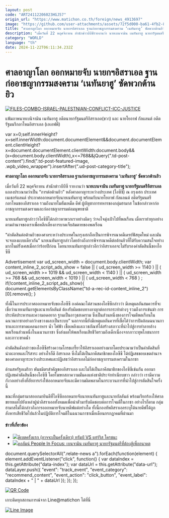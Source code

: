 ```yaml
---
layout: post
code: "ART24112206023HGJ57"
origin_url: "https://www.matichon.co.th/foreign/news_4913697"
image: "https://github.com/user-attachments/assets/72f5d000-ba61-4fb2-821c-3b5d284b1538"
title: "ศาลอาญาโลก ออกหมายจับ นายกฯอิสราเอล ฐานก่ออาชญากรรมสงคราม ‘เนทันยาฮู’ ซัดพวกต้านยิว"
description: "เมื่อวันที่ 22 พฤศจิกายน สำนักข่าวบีบีซีรายงานว่า นายเบนจามิน เนทันยาฮู นายกรัฐมนตรีอิสราเอล แถลงประณามว่าเป็น \"การต่อต้านยิว\" หลังศาลอาญาระหว่างประเทศ(ไอซีซี) ณ กรุงเฮก ประเทศเนเธอร์แลนด์ ประกาศออกหมายจับนายเนทันยาฮู พร้อมกับนายโยอาฟ กัลแลนต์ อดีตรัฐมนตรีกลาโหมของอิสราเอล รวมถึงนายโมฮัมเหม็ด ดีฟ ผู้บัญชาการทหารของกลุ่มฮามาส ในข้อกล่าวหาก่ออาชญากรรมสงครามและก่ออาชญากรรมต่อมนุษยชาติ"
category: "WORLD"
language: "th"
date: 2024-11-22T06:11:34.232Z
---
```


# ศาลอาญาโลก ออกหมายจับ นายกฯอิสราเอล ฐานก่ออาชญากรรมสงคราม ‘เนทันยาฮู’ ซัดพวกต้านยิว

[![](https://www.matichon.co.th/wp-content/uploads/2024/11/AFP__20241121__36MZ6X8__v1__HighRes__FilesComboIsraelPalestnianConflictIccJustice.jpg "FILES-COMBO-ISRAEL-PALESTNIAN-CONFLICT-ICC-JUSTICE")](https://www.matichon.co.th/wp-content/uploads/2024/11/AFP__20241121__36MZ6X8__v1__HighRes__FilesComboIsraelPalestnianConflictIccJustice.jpg)

แฟ้มภาพนายเบนิจามิน เนทันยาฮู อดีตนายกรัฐมนตรีอิสราเอล(ขวา) และ นายโยอาฟ กัลแลนต์ อดีตรัฐมนรีกลาโหมอิสราเอล (เอเอฟพี)

var x=0;self.innerHeight?x=self.innerWidth:document.documentElement&&document.documentElement.clientHeight?x=document.documentElement.clientWidth:document.body&&(x=document.body.clientWidth),x<=768&&jQuery(".td-post-content").find(".td-post-featured-image, .wpb\_video\_wrapper").insertAfter(".ud-post-category-title");

**ศาลอาญาโลก ออกหมายจับ นายกฯอิสราเอล ฐานก่ออาชญากรรมสงคราม ‘เนทันยาฮู’ ซัดพวกต้านยิว**

เมื่อวันที่ 22 พฤศจิกายน สำนักข่าวบีบีซี รายงานว่า **นายเบนจามิน เนทันยาฮู นายกรัฐมนตรีอิสราเอล** แถลงประณามว่าเป็น “การต่อต้านยิว” หลังศาลอาญาระหว่างประเทศ (ไอซีซี) ณ กรุงเฮก ประเทศเนเธอร์แลนด์ ประกาศออกหมายจับนายเนทันยาฮู พร้อมกับนายโยอาฟ กัลแลนต์ อดีตรัฐมนตรีกลาโหมของอิสราเอล รวมถึงนายโมฮัมเหม็ด ดีฟ ผู้บัญชาการทหารของกลุ่มฮามาส ในข้อกล่าวหาก่ออาชญากรรมสงครามและก่ออาชญากรรมต่อมนุษยชาติ

นายเนทันยาฮูกล่าวว่าไอซีซีได้กล่าวหาพวกเราอย่างผิดๆ ว่าจงใจมุ่งเป้าไปที่พลเรือน เมื่อเราทำทุกอย่างตามอำนาจของเราเพื่อหลีกเลี่ยงการบาดเจ็บล้มตายของพลเรือน

“คำตัดสินต่อต้านยิวของศาลระหว่างประเทศในกรุงเฮกถือเป็นการพิจารณาคดีเดรย์ฟัสยุคใหม่ และมันจะจบลงแบบเดียวกัน” นายเนทันยาฮูกล่าวโดยอ้างถึงการพิจารณาคดีต่อต้านยิวที่ได้รับความสนใจอย่างมากในฝรั่งเศสเมื่อกว่าร้อยปีก่อน โดยนายเนทันยาฮูกล่าวอีกว่าอิสราเอลจะไม่รับรองคำตัดสินนี้ของไอซีซี

Advertisement var ud\_screen\_width = document.body.clientWidth; var content\_inline\_2\_script\_ads\_show = false || ( ud\_screen\_width >= 1140 ) || ( ud\_screen\_width >= 1019 && ud\_screen\_width < 1140 ) || ( ud\_screen\_width >= 768 && ud\_screen\_width < 1019 ) || ( ud\_screen\_width < 768 ) ; if(!content\_inline\_2\_script\_ads\_show){ document.getElementsByClassName("td-a-rec-id-content\_inline\_2")\[0\].remove(); }

ทั้งนี้ในการประกาศออกหมายจับของไอซีซี องค์คณะไต่สวนของไอซีซีกล่าวว่า มีเหตุผลอันสมควรที่จะเชื่อว่านายเนทันยาฮูและนายกัลลันต์ ต้องรับผิดชอบทางอาญาต่อการกระทำต่างๆ รวมถึงการเข่นฆ่า การประหัตประหารและความอดอยาก ฐานเป็นอาวุธสงคราม ซึ่งเป็นส่วนหนึ่งของการโจมตีพลเรือนในฉนวนกาซาอย่างกว้างขวางและเป็นระบบ” นอกจากนี้ยังมีเหตุผลอันควรที่เชื่อได้ว่าการปิดล้อมฉนวนกาซาและการขาดแคลนอาหาร น้ำ ไฟฟ้า เชื้อเพลิงและเวชภัณฑ์ได้สร้างสภาวะที่นำไปสู่การทำลายล้างพลเรือนส่วนหนึ่งในฉนวนกาซา ซึ่งส่งผลให้พลเรือนเสียชีวิตรวมถึงเด็กเนื่องจากภาวะทุพโภชนาการและภาวะขาดน้ำ

คำตัดสินดังกล่าวของไอซีซีสร้างความโกรธเกรี้ยวให้อิสราเอลอย่างมากโดยประณามว่าเป็นคำตัดสินที่น่าละอายและไร้สาระ อย่างไรก็ดี อิสราเอล ซึ่งไม่ได้เป็นภาคีสมาชิกของไอซีซี ได้ปฏิเสธขอบเขตอำนาจของศาลอาญาระหว่างประเทศและปฏิเสธว่าอิสราเอลไม่ก่ออาชญากรรมสงครามในกาซา

ด้านสหรัฐอเมริกา พันธมิตรสำคัญของอิสราเอล และไม่ได้เป็นภาคีสมาชิกของไอซีซีเช่นกัน ออกมาปฏิเสธคำตัดสินนี้ของไอซีซี โดยโฆษกสภาความมั่นคงแห่งชาติประจำทำเนียบขาว กล่าวว่า เรามีความกังวลอย่างยิ่งที่อัยการเร่งให้ออกหมายจับและมีความผิดพลาดในกระบวนการที่นำไปสู่การตัดสินใจครั้งนี้

ขณะที่กลุ่มฮามาสออกมายินดีที่ไอซีซีออกหมายจับนายเนทันยาฮูและนายกัลลันต์ พร้อมเรียกร้องให้ศาลขยายผลไปยังเหล่าผู้นำอิสราเอลทั้งหมดเพื่อนำตัวมารับผิดชอบต่อการโจมตีในกาซา อย่างไรก็ตาม กลุ่มฮามาสไม่ได้กล่าวถึงการออกหมายจับนายดีฟแต่อย่างใด ทั้งนี้กองทัพอิสราเอลระบุได้นายดีฟได้ถูกสังหารเสียชีวิตไปแล้วในปฏิบัติการโจมตีในฉนวนกาซาเมื่อเดือนกรกฎาคมที่ผ่านมา

#### ข่าวที่เกี่ยวข้อง

*   [![](https://www.matichon.co.th/wp-content/uploads/2024/10/TH.jpg)ดีเบตครั้งแรก (อาจจะเป็นครั้งเดียว) ทรัมป์ VS แฮร์ริส ใครชนะ](https://www.matichon.co.th/article/news_4864931) 
*   [![](https://www.matichon.co.th/wp-content/uploads/2019/10/เบนจามิน-เนทันยาฮู-นายกรัฐมนตรีอิสราเอล.jpg)คอลัมน์ People In Focus: เบนจามิน เนทันยาฮู นายกรัฐมนตรีที่ต้องสู้เพื่ออนาคต](https://www.matichon.co.th/foreign/news_1697118)

document.querySelectorAll(".relate-news a").forEach(function(element) { element.addEventListener("click", function() { var dataIndex = this.getAttribute("data-index"); var dataUrl = this.getAttribute("data-url"); dataLayer.push({ "event": "track\_event", "event\_category": "recommend\_content", "event\_action": "click\_button", "event\_label": dataIndex + " | " + dataUrl }); }); });

[![QR Code](https://www.matichon.co.th/wp-content/uploads/2023/07/wob1371z.jpg)](https://lin.ee/ht0nDxX)

เกาะติดทุกสถานการณ์จาก Line@matichon ได้ที่นี่

[![Line Image](https://www.matichon.co.th/wp-content/uploads/2023/07/th.png)](https://lin.ee/ht0nDxX)